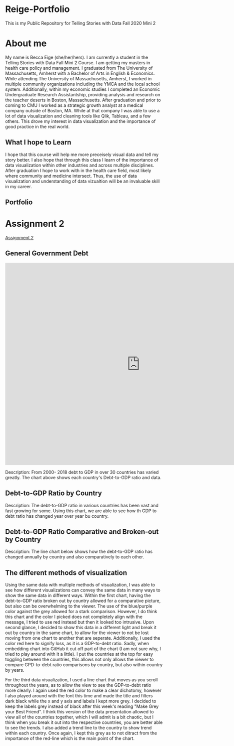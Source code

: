 # Reige-Portfolio
This is my Public Repository for Telling Stories with Data Fall 2020 Mini 2


# About me 
My name is Becca Eige (she/her/hers). I am currently a student in the Telling Stories with Data Fall Mini 2 Course. I am getting my masters in health care policy and management. I graduated from The University of Massachusetts, Amherst with a Bachelor of Arts in English & Economics. While attending The University of Massachusetts, Amherst, I worked in multiple community organizations including the YMCA and the local school system. Additionally, within my economic studies I completed an Economic Undergraduate Research Assistantship, providing analysis and research on the teacher deserts in Boston, Massachusetts. After graduation and prior to coming to CMU I worked as a strategic growth analyst at a medical company outside of Boston, MA. While at that company I was able to use a lot of data visualization and cleaning tools like Qlik, Tableau, and a few others. This drove my interest in data visualization and the importance of good practice in the real world. 

## What I hope to Learn
I hope that this course will help me more preceisely visual data and tell my story better. I also hope that through this class I learn of the importance of data visualization within other industries and across multiple disciplines. After graduation I hope to work with in the health care field, most likely where community and medicine intersect. Thus, the use of data visualization and understanding of data vizualtion will be an invaluable skill in my career. 

## Portfolio


# Assignment 2
[Assignment 2](/https://reige15.github.io/reigedataviz1.md/)
## General Government Debt 

<iframe src="https://data.oecd.org/chart/69H7" width="860" height="645" style="border: 0" mozallowfullscreen="true" webkitallowfullscreen="true" allowfullscreen="true"><a href="https://data.oecd.org/chart/69H7" target="_blank">OECD Chart: General government debt, Total, % of GDP, Annual, 2015</a></iframe>

<div class="flourish-embed flourish-chart" data-src="visualisation/4282710"><script src="https://public.flourish.studio/resources/embed.js"></script></div>

Description: From 2000- 2018 debt to GDP in over 30 countries has varied greatly. The chart above shows each country's Debt-to-GDP ratio and data. 

## Debt-to-GDP Ratio by Country 

<div class="flourish-embed flourish-chart" data-src="visualisation/4283098"><script src="https://public.flourish.studio/resources/embed.js"></script></div>

Description: The debt-to-GDP ratio in various countries has been vast and fast growing for some. Using this chart, we are able to see how th GDP to debt ratio has changed year over year bu country. 

## Debt-to-GDP Ratio Comparative and Broken-out by Country 

<div class="flourish-embed flourish-scatter" data-src="visualisation/4283401"><script src="https://public.flourish.studio/resources/embed.js"></script></div>

Description: The line chart below shows how the debt-to-GDP ratio has changed annually by country and also comparatively to each other.

## The different methods of visualization 
Using the same data with multiple methods of visualization, I was able to see how different visualizations can convey the same data in many ways to show the same data in different ways. Within the first chart, having the debt-to-GDP ratio broken out by country allowed for a comparative picture, but also can be overwhelming to the viewer. The use of the blue/purple color against the grey allowed for a stark comparison. However, I do think this chart and the color I picked does not completely align with the message, I tried to use red instead but then it looked too intrusive. Upon second glance, I decided to show this data in a different light and break it out by country in the same chart, to allow for the viewer to not be lost moving from one chart to another that are seperate. Additionally, I used the color red here to signify loss, as it is a GDP-to-debt ratio. Sadly, when embedding chart into GitHub it cut off part of the chart (I am not sure why, I tried to play around with it a little). I put the countries at the top for easy toggling between the countries, this allows not only allows the viewer to compare GPD-to-debt ratio comparisons by country, but also within country by years. 

For the third data visualization, I used a line chart that moves as you scroll throughout the years, as to allow the view to see the GDP-to-debt ratio more clearly. I again used the red color to make a clear dichotomy, however I also played around with the font this time and made the title and filters dark black while the x and y axis and labels I kept more grey. I decided to keep the labels grey instead of black after this week's reading "Make Grey your Best Friend". I think this version of the data presentation allowed to view all of the countries together, which I will admit is a bit chaotic, but I think when you break it out into the respective countries, you are better able to see the trends. I also added a trend line to the country to show trend within each country. Once again, I kept this grey as to not ditract from the importance of the red-line which is the main point of the chart. 

